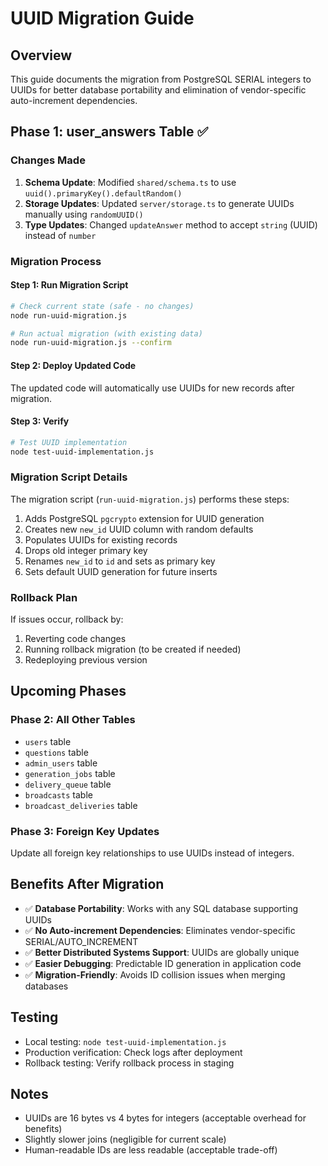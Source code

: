 # UUID Migration Guide

## Overview
This guide documents the migration from PostgreSQL SERIAL integers to UUIDs for better database portability and elimination of vendor-specific auto-increment dependencies.

## Phase 1: user_answers Table ✅

### Changes Made
1. **Schema Update**: Modified `shared/schema.ts` to use `uuid().primaryKey().defaultRandom()` 
2. **Storage Updates**: Updated `server/storage.ts` to generate UUIDs manually using `randomUUID()`
3. **Type Updates**: Changed `updateAnswer` method to accept `string` (UUID) instead of `number`

### Migration Process

#### Step 1: Run Migration Script
```bash
# Check current state (safe - no changes)
node run-uuid-migration.js

# Run actual migration (with existing data)
node run-uuid-migration.js --confirm
```

#### Step 2: Deploy Updated Code
The updated code will automatically use UUIDs for new records after migration.

#### Step 3: Verify
```bash
# Test UUID implementation
node test-uuid-implementation.js
```

### Migration Script Details
The migration script (`run-uuid-migration.js`) performs these steps:
1. Adds PostgreSQL `pgcrypto` extension for UUID generation
2. Creates new `new_id` UUID column with random defaults
3. Populates UUIDs for existing records
4. Drops old integer primary key
5. Renames `new_id` to `id` and sets as primary key
6. Sets default UUID generation for future inserts

### Rollback Plan
If issues occur, rollback by:
1. Reverting code changes
2. Running rollback migration (to be created if needed)
3. Redeploying previous version

## Upcoming Phases

### Phase 2: All Other Tables
- `users` table
- `questions` table  
- `admin_users` table
- `generation_jobs` table
- `delivery_queue` table
- `broadcasts` table
- `broadcast_deliveries` table

### Phase 3: Foreign Key Updates
Update all foreign key relationships to use UUIDs instead of integers.

## Benefits After Migration
- ✅ **Database Portability**: Works with any SQL database supporting UUIDs
- ✅ **No Auto-increment Dependencies**: Eliminates vendor-specific SERIAL/AUTO_INCREMENT
- ✅ **Better Distributed Systems Support**: UUIDs are globally unique
- ✅ **Easier Debugging**: Predictable ID generation in application code
- ✅ **Migration-Friendly**: Avoids ID collision issues when merging databases

## Testing
- Local testing: `node test-uuid-implementation.js`
- Production verification: Check logs after deployment
- Rollback testing: Verify rollback process in staging

## Notes
- UUIDs are 16 bytes vs 4 bytes for integers (acceptable overhead for benefits)
- Slightly slower joins (negligible for current scale)
- Human-readable IDs are less readable (acceptable trade-off)